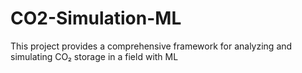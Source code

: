 # CO2-Simulation-ML
This project provides a comprehensive framework for analyzing and simulating CO₂ storage in a field with ML
